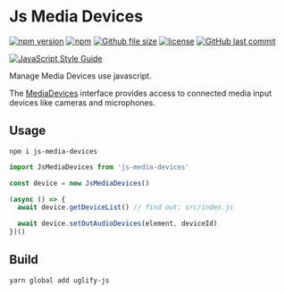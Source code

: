 # Js Media Devices
[![npm version](https://img.shields.io/npm/v/js-media-devices.svg?style=flat-square)](https://www.npmjs.org/package/js-media-devices)
[![npm](https://img.shields.io/npm/dt/js-media-devices.svg?style=flat-square)](http://npm-stat.com/charts.html?package=js-media-devices)
[![Github file size](https://img.shields.io/github/size/yi-ge/js-media-devices/bin/js-media-devices.min.js.svg?style=flat-square)](https://github.com/yi-ge/js-media-devices/blob/master/bin/js-media-devices.min.js)
[![license](https://img.shields.io/github/license/yi-ge/js-media-devices.svg?style=flat-square)](https://github.com/yi-ge/js-media-devices/blob/master/LICENSE)
[![GitHub last commit](https://img.shields.io/github/last-commit/yi-ge/js-media-devices.svg?style=flat-square)](https://github.com/yi-ge/js-media-devices)

[![JavaScript Style Guide](https://cdn.rawgit.com/standard/standard/master/badge.svg)](https://github.com/standard/standard)

Manage Media Devices use javascript. 

The [MediaDevices](https://developer.mozilla.org/en-US/docs/Web/API/MediaDevices) interface provides access to connected media input devices like cameras and microphones.

## Usage
```
npm i js-media-devices
```

```javascript
import JsMediaDevices from 'js-media-devices'

const device = new JsMediaDevices()

(async () => {
  await device.getDeviceList() // find out: src/index.js

  await device.setOutAudioDevices(element, deviceId)
})()
```

## Build

```bash
yarn global add uglify-js
```
